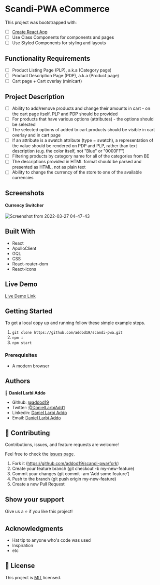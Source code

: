 # Scandi-PWA eCommerce

This project was bootstrapped with:
- [ ] [Create React App](https://github.com/facebook/create-react-app)
- [ ] Use Class Components for components and pages
- [ ] Use Styled Components for styling and layouts

## Functionality Requirements

- [ ] Product Listing Page (PLP), a.k.a (Category page)
- [ ] Product Description Page (PDP), a.k.a (Product page)
- [ ] Cart page + Cart overlay (minicart)

## Project Description

- [ ] Ability to add/remove products and change their amounts in cart - on the cart page itself, PLP and PDP should be provided
- [ ] For products that have various options (attributes) - the options should be selected
- [ ] The selected options of added to cart products should be visible in cart overlay and in cart page
- [ ] If an attribute is a swatch attribute (type = swatch), a representation of the value should be rendered on PDP and PLP, rather than text description (e.g. the color itself, not "Blue" or "0000FF")
- [ ] Filtering products by category name for all of the categories from BE
- [ ] The descriptions provided in HTML format should be parsed and presented as HTML, not as plain text
- [ ] Ability to change the currency of the store to one of the available currencies

## Screenshots

#### Currency Switcher
![Screenshot from 2022-03-27 04-47-43](https://user-images.githubusercontent.com/46388113/160267571-ae43f76f-a8b9-4bcc-a212-86ac00980890.png)



## Built With

- React
- ApolloClient
- GQL
- CSS
- React-router-dom
- React-icons


## Live Demo

[Live Demo Link](https://addod19.github.io/scandi-pwa/)

## Getting Started

To get a local copy up and running follow these simple example steps.

1. `git clone https://github.com/addod19/scandi-pwa.git`
2. `npm i`
3. `npm start`


### Prerequisites

- A modern browser

## Authors

👤 **Daniel Larbi Addo**

- Github: [@addod19](https://github.com/addod19)
- Twitter: [@DanielLarbiAdd1](https://twitter.com/DanielLarbiAdd1)
- Linkedin: [Daniel Larbi Addo](https://linkedin.com/in/daniel-larbi-addo-9738b0128/)
- Email: [Daniel Larbi Addo](addodaniellarbi@gmail.com)

## 🤝 Contributing

Contributions, issues, and feature requests are welcome!

Feel free to check the [issues page](https://github.com/addod19/scandi-pwa/issues).

1. Fork it (https://github.com/addod19/scandi-pwa/fork)
2. Create your feature branch (git checkout -b my-new-feature)
3. Commit your changes (git commit -am 'Add some feature')
4. Push to the branch (git push origin my-new-feature)
5. Create a new Pull Request

## Show your support

Give us a ⭐️ if you like this project!

## Acknowledgments

- Hat tip to anyone who's code was used
- Inspiration
- etc

## 📝 License

This project is [MIT](lic.url) licensed.

